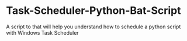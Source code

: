 # Task-Scheduler-Python-Bat-Script
A script to that will help you understand how to schedule a python script with Windows Task Scheduler
